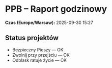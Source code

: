 # PPB – Raport godzinowy
**Czas (Europe/Warsaw):** 2025-09-30 15:27

## Status projektów
- Bezpieczny Pieszy — OK
- Zwolnij przy przejściu — OK
- Odblask ratuje życie — OK


